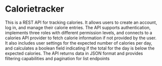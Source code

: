 # Calorietracker
This is a REST API for tracking calories. It allows users to create an account, log in, and manage their calorie entries. The API supports authentication, implements three roles with different permission levels, and connects to a calories API provider to fetch calorie information if not provided by the user. It also includes user settings for the expected number of calories per day, and calculates a boolean field indicating if the total for the day is below the expected calories. The API returns data in JSON format and provides filtering capabilities and pagination for list endpoints
